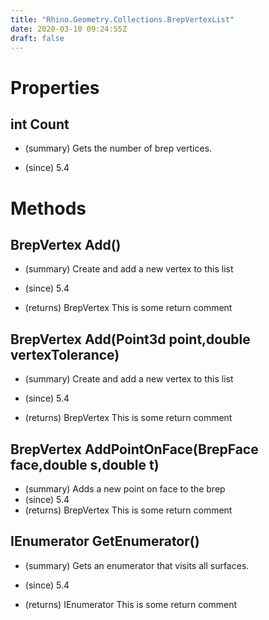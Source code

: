 ```yaml
---
title: "Rhino.Geometry.Collections.BrepVertexList"
date: 2020-03-10 09:24:55Z
draft: false
---
```


# Properties
## int Count
- (summary) 
     Gets the number of brep vertices.
     
- (since) 5.4
# Methods
## BrepVertex Add()
- (summary) 
     Create and add a new vertex to this list
     
- (since) 5.4
- (returns) BrepVertex This is some return comment
## BrepVertex Add(Point3d point,double vertexTolerance)
- (summary) 
     Create and add a new vertex to this list
     
- (since) 5.4
- (returns) BrepVertex This is some return comment
## BrepVertex AddPointOnFace(BrepFace face,double s,double t)
- (summary) Adds a new point on face to the brep
- (since) 5.4
- (returns) BrepVertex This is some return comment
## IEnumerator<BrepVertex> GetEnumerator()
- (summary) 
     Gets an enumerator that visits all surfaces.
     
- (since) 5.4
- (returns) IEnumerator<BrepVertex> This is some return comment
